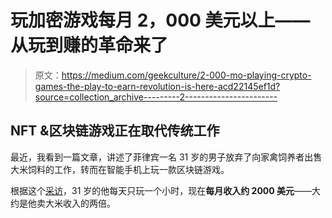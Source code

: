 # 玩加密游戏每月 2，000 美元以上——从玩到赚的革命来了

> 原文：<https://medium.com/geekculture/2-000-mo-playing-crypto-games-the-play-to-earn-revolution-is-here-acd22145ef1d?source=collection_archive---------2----------------------->

## NFT &区块链游戏正在取代传统工作

最近，我看到一篇文章，讲述了菲律宾一名 31 岁的男子放弃了向家禽饲养者出售大米饲料的工作，转而在智能手机上玩一款区块链游戏。

根据这个[采访](https://restofworld.org/2021/axie-infinity/)，31 岁的他每天只玩一个小时，现在**每月收入约 2000 美元**——大约是他卖大米收入的两倍。